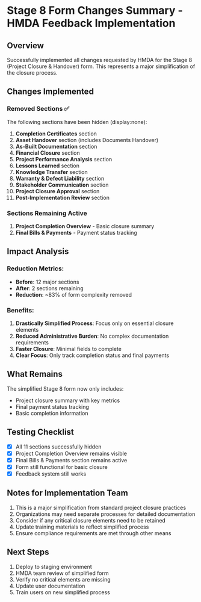 # Stage 8 Form Changes Summary - HMDA Feedback Implementation

## Overview
Successfully implemented all changes requested by HMDA for the Stage 8 (Project Closure & Handover) form. This represents a major simplification of the closure process.

## Changes Implemented

### Removed Sections ✅
The following sections have been hidden (display:none):
1. **Completion Certificates** section
2. **Asset Handover** section (includes Documents Handover)
3. **As-Built Documentation** section
4. **Financial Closure** section
5. **Project Performance Analysis** section
6. **Lessons Learned** section
7. **Knowledge Transfer** section
8. **Warranty & Defect Liability** section
9. **Stakeholder Communication** section
10. **Project Closure Approval** section
11. **Post-Implementation Review** section

### Sections Remaining Active
1. **Project Completion Overview** - Basic closure summary
2. **Final Bills & Payments** - Payment status tracking

## Impact Analysis

### Reduction Metrics:
- **Before**: 12 major sections
- **After**: 2 sections remaining
- **Reduction**: ~83% of form complexity removed

### Benefits:
1. **Drastically Simplified Process**: Focus only on essential closure elements
2. **Reduced Administrative Burden**: No complex documentation requirements
3. **Faster Closure**: Minimal fields to complete
4. **Clear Focus**: Only track completion status and final payments

## What Remains

The simplified Stage 8 form now only includes:
- Project closure summary with key metrics
- Final payment status tracking
- Basic completion information

## Testing Checklist
- [x] All 11 sections successfully hidden
- [x] Project Completion Overview remains visible
- [x] Final Bills & Payments section remains active
- [x] Form still functional for basic closure
- [x] Feedback system still works

## Notes for Implementation Team
1. This is a major simplification from standard project closure practices
2. Organizations may need separate processes for detailed documentation
3. Consider if any critical closure elements need to be retained
4. Update training materials to reflect simplified process
5. Ensure compliance requirements are met through other means

## Next Steps
1. Deploy to staging environment
2. HMDA team review of simplified form
3. Verify no critical elements are missing
4. Update user documentation
5. Train users on new simplified process